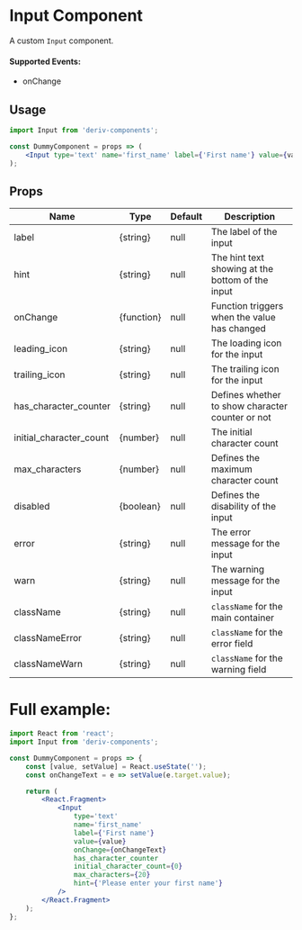 # Input Component

A custom `Input` component.

#### Supported Events:

- onChange

## Usage

```jsx
import Input from 'deriv-components';

const DummyComponent = props => (
    <Input type='text' name='first_name' label={'First name'} value={value} onChange={onChangeText} />
);
```

## Props

| Name                    | Type       | Default | Description                                      |
| ----------------------- | ---------- | ------- | ------------------------------------------------ |
| label                   | {string}   | null    | The label of the input                           |
| hint                    | {string}   | null    | The hint text showing at the bottom of the input |
| onChange                | {function} | null    | Function triggers when the value has changed     |
| leading_icon            | {string}   | null    | The loading icon for the input                   |
| trailing_icon           | {string}   | null    | The trailing icon for the input                  |
| has_character_counter   | {string}   | null    | Defines whether to show character counter or not |
| initial_character_count | {number}   | null    | The initial character count                      |
| max_characters          | {number}   | null    | Defines the maximum character count              |
| disabled                | {boolean}  | null    | Defines the disability of the input              |
| error                   | {string}   | null    | The error message for the input                  |
| warn                    | {string}   | null    | The warning message for the input                |
| className               | {string}   | null    | `className` for the main container               |
| classNameError          | {string}   | null    | `className` for the error field                  |
| classNameWarn           | {string}   | null    | `className` for the warning field                |

# Full example:

```jsx
import React from 'react';
import Input from 'deriv-components';

const DummyComponent = props => {
    const [value, setValue] = React.useState('');
    const onChangeText = e => setValue(e.target.value);

    return (
        <React.Fragment>
            <Input
                type='text'
                name='first_name'
                label={'First name'}
                value={value}
                onChange={onChangeText}
                has_character_counter
                initial_character_count={0}
                max_characters={20}
                hint={'Please enter your first name'}
            />
        </React.Fragment>
    );
};
```
